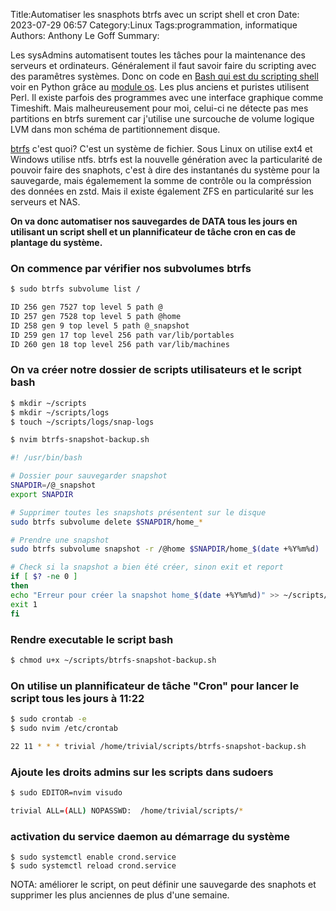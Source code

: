 Title:Automatiser les snasphots btrfs avec un script shell et cron
Date: 2023-07-29 06:57
Category:Linux
Tags:programmation, informatique
Authors: Anthony Le Goff
Summary:

Les sysAdmins automatisent toutes les tâches pour la maintenance des serveurs et ordinateurs. Généralement il faut savoir faire du scripting avec des paramêtres systèmes. Donc on code en [Bash qui est du scripting shell](https://linux.goffinet.org/administration/scripts-shell/) voir en Python grâce au [module os](https://pythonforge.com/module-os-systeme-dexploitation/). Les plus anciens et puristes utilisent Perl. Il existe parfois des programmes avec une interface graphique comme Timeshift. Mais malheureusement pour moi, celui-ci ne détecte pas mes partitions en btrfs surement car j'utilise une surcouche de volume logique LVM dans mon schéma de partitionnement disque.

[btrfs](https://fr.wikipedia.org/wiki/Btrfs) c'est quoi? C'est un système de fichier. Sous Linux on utilise ext4 et Windows utilise ntfs. btrfs est la nouvelle génération avec la particularité de pouvoir faire des snaphots, c'est à dire des instantanés du système pour la sauvegarde, mais égalemement la somme de contrôle ou la compréssion des données en zstd. Mais il existe également ZFS en particularité sur les serveurs et NAS.

**On va donc automatiser nos sauvegardes de DATA tous les jours en utilisant un script shell et un plannificateur de tâche cron en cas de plantage du système.**

### On commence par vérifier nos subvolumes btrfs
```bash
$ sudo btrfs subvolume list /

ID 256 gen 7527 top level 5 path @
ID 257 gen 7528 top level 5 path @home
ID 258 gen 9 top level 5 path @_snapshot
ID 259 gen 17 top level 256 path var/lib/portables
ID 260 gen 18 top level 256 path var/lib/machines
```

### On va créer notre dossier de scripts utilisateurs et le script bash
```bash
$ mkdir ~/scripts
$ mkdir ~/scripts/logs
$ touch ~/scripts/logs/snap-logs

$ nvim btrfs-snapshot-backup.sh

#! /usr/bin/bash

# Dossier pour sauvegarder snapshot
SNAPDIR=/@_snapshot
export SNAPDIR

# Supprimer toutes les snapshots présentent sur le disque
sudo btrfs subvolume delete $SNAPDIR/home_*

# Prendre une snapshot
sudo btrfs subvolume snapshot -r /@home $SNAPDIR/home_$(date +%Y%m%d)

# Check si la snapshot a bien été créer, sinon exit et report
if [ $? -ne 0 ]
then
echo "Erreur pour créer la snapshot home_$(date +%Y%m%d)" >> ~/scripts/logs/snap-logs
exit 1
fi
```

### Rendre executable le script bash
```bash
$ chmod u+x ~/scripts/btrfs-snapshot-backup.sh
```
### On utilise un plannificateur de tâche "Cron" pour lancer le script tous les jours à 11:22
```bash
$ sudo crontab -e
$ sudo nvim /etc/crontab

22 11 * * * trivial /home/trivial/scripts/btrfs-snapshot-backup.sh
```

### Ajoute les droits admins sur les scripts dans sudoers
```bash
$ sudo EDITOR=nvim visudo

trivial ALL=(ALL) NOPASSWD:	 /home/trivial/scripts/*
```

### activation du service daemon au démarrage du système
```
$ sudo systemctl enable crond.service
$ sudo systemctl reload crond.service
```

NOTA: améliorer le script, on peut définir une sauvegarde des snaphots et supprimer les plus anciennes de plus d'une semaine.